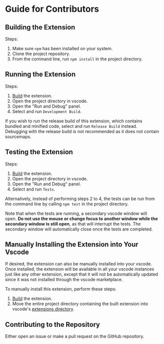 # Guide for Contributors

## Building the Extension

Steps:

1. Make sure `npm` has been installed on your system.
2. Clone the project repository.
3. From the command line, run `npm install` in the project directory.

## Running the Extension

Steps:

1. [Build](#Building-the-Extension) the extension.
2. Open the project directory in vscode.
3. Open the "Run and Debug" panel.
4. Select and run `Development Build`.

If you wish to run the release build of this extension, which contains bundled
and minified code, select and run `Release Build` instead. Debugging with the 
release build is not recommended as it does not contain sourcemaps.

## Testing the Extension

Steps:

1. [Build](#Building-the-Extension) the extension.
2. Open the project directory in vscode.
3. Open the "Run and Debug" panel.
4. Select and run `Tests`.

Alternatively, instead of performing steps 2 to 4, the tests can be run from the 
command line by calling `npm test` in the project directory. 

Note that when the tests are running, a secondary vscode window will open. **Do 
not use the mouse or change focus to another window while the secondary window 
is still open**, as that will interrupt the tests. The secondary window will 
automatically close once the tests are completed.

## Manually Installing the Extension into Your Vscode

If desired, the extension can also be manually installed into your vscode. Once 
installed, the extension will be available in all your vscode instances just 
like any other extension, except that it will not be automatically updated since 
it was not installed through the vscode marketplace.

To manually install this extension, perform these steps:

1. [Build](#Building-the-Extension) the extension.
2. Move the entire project directory containing the built extension into
   vscode's [extensions directory](https://code.visualstudio.com/docs/editor/extension-marketplace#_where-are-extensions-installed).

## Contributing to the Repository

Either open an issue or make a pull request on the GitHub repository.
